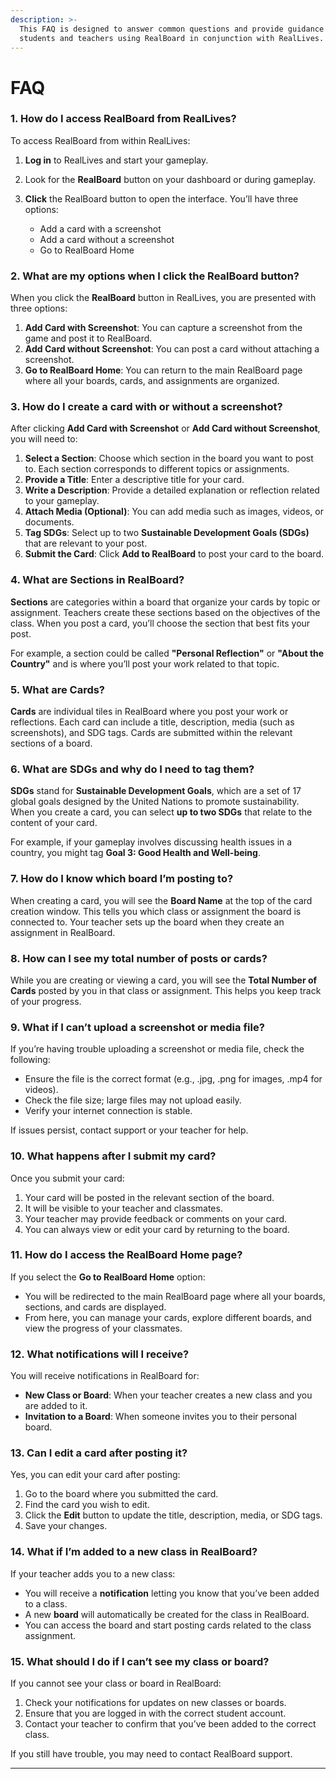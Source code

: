 ```yaml
---
description: >-
  This FAQ is designed to answer common questions and provide guidance for
  students and teachers using RealBoard in conjunction with RealLives.
---
```


# FAQ

### 1. How do I access RealBoard from RealLives?

To access RealBoard from within RealLives:

1. **Log in** to RealLives and start your gameplay.
2. Look for the **RealBoard** button on your dashboard or during gameplay.
3.  **Click** the RealBoard button to open the interface. You’ll have three options:

    * Add a card with a screenshot
    * Add a card without a screenshot
    * Go to RealBoard Home



### 2. What are my options when I click the RealBoard button?

When you click the **RealBoard** button in RealLives, you are presented with three options:

1. **Add Card with Screenshot**: You can capture a screenshot from the game and post it to RealBoard.
2. **Add Card without Screenshot**: You can post a card without attaching a screenshot.
3. **Go to RealBoard Home**: You can return to the main RealBoard page where all your boards, cards, and assignments are organized.



### 3. How do I create a card with or without a screenshot?

After clicking **Add Card with Screenshot** or **Add Card without Screenshot**, you will need to:

1. **Select a Section**: Choose which section in the board you want to post to. Each section corresponds to different topics or assignments.
2. **Provide a Title**: Enter a descriptive title for your card.
3. **Write a Description**: Provide a detailed explanation or reflection related to your gameplay.
4. **Attach Media (Optional)**: You can add media such as images, videos, or documents.
5. **Tag SDGs**: Select up to two **Sustainable Development Goals (SDGs)** that are relevant to your post.
6. **Submit the Card**: Click **Add to RealBoard** to post your card to the board.



### 4. What are Sections in RealBoard?

**Sections** are categories within a board that organize your cards by topic or assignment. Teachers create these sections based on the objectives of the class. When you post a card, you’ll choose the section that best fits your post.

For example, a section could be called **"Personal Reflection"** or **"About the Country"** and is where you’ll post your work related to that topic.



### 5. What are Cards?

**Cards** are individual tiles in RealBoard where you post your work or reflections. Each card can include a title, description, media (such as screenshots), and SDG tags. Cards are submitted within the relevant sections of a board.



### 6. What are SDGs and why do I need to tag them?

**SDGs** stand for **Sustainable Development Goals**, which are a set of 17 global goals designed by the United Nations to promote sustainability. When you create a card, you can select **up to two SDGs** that relate to the content of your card.

For example, if your gameplay involves discussing health issues in a country, you might tag **Goal 3: Good Health and Well-being**.



### 7. How do I know which board I’m posting to?

When creating a card, you will see the **Board Name** at the top of the card creation window. This tells you which class or assignment the board is connected to. Your teacher sets up the board when they create an assignment in RealBoard.



### 8. How can I see my total number of posts or cards?

While you are creating or viewing a card, you will see the **Total Number of Cards** posted by you in that class or assignment. This helps you keep track of your progress.



### 9. What if I can’t upload a screenshot or media file?

If you’re having trouble uploading a screenshot or media file, check the following:

* Ensure the file is the correct format (e.g., .jpg, .png for images, .mp4 for videos).
* Check the file size; large files may not upload easily.
* Verify your internet connection is stable.

If issues persist, contact support or your teacher for help.



### 10. What happens after I submit my card?

Once you submit your card:

1. Your card will be posted in the relevant section of the board.
2. It will be visible to your teacher and classmates.
3. Your teacher may provide feedback or comments on your card.
4. You can always view or edit your card by returning to the board.



### 11. How do I access the RealBoard Home page?

If you select the **Go to RealBoard Home** option:

* You will be redirected to the main RealBoard page where all your boards, sections, and cards are displayed.
* From here, you can manage your cards, explore different boards, and view the progress of your classmates.



### 12. What notifications will I receive?

You will receive notifications in RealBoard for:

* **New Class or Board**: When your teacher creates a new class and you are added to it.
* **Invitation to a Board**: When someone invites you to their personal board.



### 13. Can I edit a card after posting it?

Yes, you can edit your card after posting:

1. Go to the board where you submitted the card.
2. Find the card you wish to edit.
3. Click the **Edit** button to update the title, description, media, or SDG tags.
4. Save your changes.



### 14. What if I’m added to a new class in RealBoard?

If your teacher adds you to a new class:

* You will receive a **notification** letting you know that you’ve been added to a class.
* A new **board** will automatically be created for the class in RealBoard.
* You can access the board and start posting cards related to the class assignment.



### 15. What should I do if I can’t see my class or board?

If you cannot see your class or board in RealBoard:

1. Check your notifications for updates on new classes or boards.
2. Ensure that you are logged in with the correct student account.
3. Contact your teacher to confirm that you’ve been added to the correct class.

If you still have trouble, you may need to contact RealBoard support.

***
